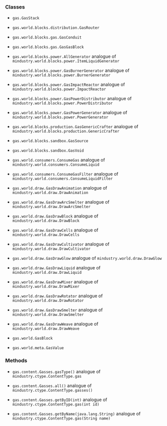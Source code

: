 ### Classes

- ```gas.GasStack```
    >


- ```gas.world.blocks.distribution.GasRouter```

- ```gas.world.blocks.gas.GasConduit```

- ```gas.world.blocks.gas.GasGasBlock```

- ```gas.world.blocks.power.AllGenerator``` analogue of ```mindustry.world.blocks.power.ItemLiquidGenerator```

- ```gas.world.blocks.power.GasBurnerGenerator``` analogue of ```mindustry.world.blocks.power.BurnerGenerator```

- ```gas.world.blocks.power.GasImpactReactor``` analogue of ```mindustry.world.blocks.power.ImpactReactor```

- ```gas.world.blocks.power.GasPowerDistributor``` analogue of ```mindustry.world.blocks.power.PowerDistributor```

- ```gas.world.blocks.power.GasPowerGenerator``` analogue of ```mindustry.world.blocks.power.PowerGenerator```

- ```gas.world.blocks.production.GasGenericCrafter``` analogue of ```mindustry.world.blocks.production.GenericCrafter```

- ```gas.world.blocks.sandbox.GasSource```

- ```gas.world.blocks.sandbox.GasVoid```

- ```gas.world.consumers.ConsumeGas``` analogue of ```mindustry.world.consumers.ConsumeLiquid```

- ```gas.world.consumers.ConsumeGasFilter``` analogue of ```mindustry.world.consumers.ConsumeLiquidFilter```

- ```gas.world.draw.GasDrawAnimation``` analogue of ```mindustry.world.draw.DrawAnimation```

- ```gas.world.draw.GasDrawArcSmelter``` analogue of ```mindustry.world.draw.DrawArcSmelter```

- ```gas.world.draw.GasDrawBlock``` analogue of ```mindustry.world.draw.DrawBlock```

- ```gas.world.draw.GasDrawCells``` analogue of ```mindustry.world.draw.DrawCells```

- ```gas.world.draw.GasDrawCultivator``` analogue of ```mindustry.world.draw.DrawCultivator```

- ```gas.world.draw.GasDrawGlow``` analogue of ```mindustry.world.draw.DrawGlow```

- ```gas.world.draw.GasDrawLiquid``` analogue of ```mindustry.world.draw.DrawLiquid```

- ```gas.world.draw.GasDrawMixer``` analogue of ```mindustry.world.draw.DrawMixer```

- ```gas.world.draw.GasDrawRotator``` analogue of ```mindustry.world.draw.DrawRotator```

- ```gas.world.draw.GasDrawSmelter``` analogue of ```mindustry.world.draw.DrawSmelter```

- ```gas.world.draw.GasDrawWeave``` analogue of ```mindustry.world.draw.DrawWeave```

- ```gas.world.GasBlock```

- ```gas.world.meta.GasValue```

### Methods

- ```gas.content.Gasses.gasType()``` analogue of ```mindustry.ctype.ContentType.gas```

- ```gas.content.Gasses.all()``` analogue of ```mindustry.ctype.ContentType.gasses()```

- ```gas.content.Gasses.getByID(int)``` analogue of ```mindustry.ctype.ContentType.gas(int id)```

- ```gas.content.Gasses.getByName(java.lang.String)``` analogue of ```mindustry.ctype.ContentType.gas(String name)```


